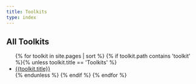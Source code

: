 ```yaml
---
title: Toolkits
type: index
---
```




## All Toolkits

<ul>
{% for toolkit in site.pages | sort %}
{% if toolkit.path contains 'toolkit' %}{% unless toolkit.title == 'Toolkits' %}
<li><a href="{{ toolkit.url }}">{{toolkit.title}}</a></li>{% endunless %}
{% endif %}
{% endfor %}
</ul>

